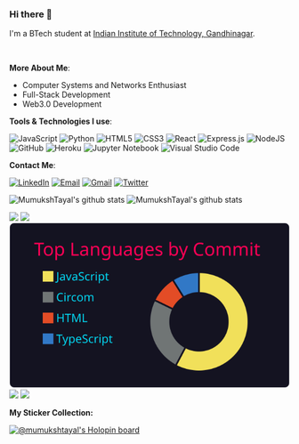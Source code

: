 ### Hi there 👋

I'm a BTech student at [Indian Institute of Technology, Gandhinagar](http://iitgn.ac.in/).

<br>

**More About Me**:

- Computer Systems and Networks Enthusiast
- Full-Stack Development
- Web3.0 Development

**Tools & Technologies I use**:

![JavaScript](https://img.shields.io/badge/javascript-%23323330.svg?style=for-the-badge&logo=javascript&logoColor=%23F7DF1E)
![Python](https://img.shields.io/badge/python-3670A0?style=for-the-badge&logo=python&logoColor=ffdd54)
![HTML5](https://img.shields.io/badge/html5-%23E34F26.svg?style=for-the-badge&logo=html5&logoColor=white)
![CSS3](https://img.shields.io/badge/css3-%231572B6.svg?style=for-the-badge&logo=css3&logoColor=white)
![React](https://img.shields.io/badge/react-%2320232a.svg?style=for-the-badge&logo=react&logoColor=%2361DAFB)
![Express.js](https://img.shields.io/badge/express.js-%23404d59.svg?style=for-the-badge&logo=express&logoColor=%2361DAFB)
![NodeJS](https://img.shields.io/badge/node.js-6DA55F?style=for-the-badge&logo=node.js&logoColor=white)
![GitHub](https://img.shields.io/badge/github-%23121011.svg?style=for-the-badge&logo=github&logoColor=white)
![Heroku](https://img.shields.io/badge/heroku-%23430098.svg?style=for-the-badge&logo=heroku&logoColor=white)
![Jupyter Notebook](https://img.shields.io/badge/jupyter-%23FA0F00.svg?style=for-the-badge&logo=jupyter&logoColor=white)
![Visual Studio Code](https://img.shields.io/badge/Visual%20Studio%20Code-0078d7.svg?style=for-the-badge&logo=visual-studio-code&logoColor=white)

**Contact Me**:

[![LinkedIn](https://img.shields.io/badge/LinkedIn-blue?style=for-the-badge&logo=Linkedin&logoColor=white)](https://www.linkedin.com/in/mumuksh-tayal-9802aa1b9/)
[![Email](https://img.shields.io/badge/Email-blue?style=for-the-badge&logo=email&logoColor=white)](mailto:mumuksh.tayal@iitgn.ac.in)
[![Gmail](https://img.shields.io/badge/Gmail-red?style=for-the-badge&logo=gmail&logoColor=white)](mailto:mumukshtayal29@gmail.com)
[![Twitter](https://img.shields.io/badge/Twitter-blue?style=for-the-badge&logo=twitter&logoColor=white)](https://twitter.com/MT160909)

![MumukshTayal's github stats](https://github-readme-stats.vercel.app/api?username=MumukshTayal&show_icons=true&theme=radical&line_height=27)
![MumukshTayal's github stats](https://github-readme-stats.vercel.app/api/top-langs/?username=MumukshTayal&layout=compact&theme=radical&line_height=27)


[![](https://raw.githubusercontent.com/MumukshTayal/MumukshTayal/master/profile-summary-card-output/2077/0-profile-details.svg)](https://github.com/vn7n24fzkq/github-profile-summary-cards)
[![](https://raw.githubusercontent.com/MumukshTayal/MumukshTayal/master/profile-summary-card-output/2077/1-repos-per-language.svg)](https://github.com/vn7n24fzkq/github-profile-summary-cards) [![](https://raw.githubusercontent.com/aayush4vedi/aayush4vedi/master/profile-summary-card-output/2077/2-most-commit-language.svg)](https://github.com/vn7n24fzkq/github-profile-summary-cards)
[![](https://raw.githubusercontent.com/MumukshTayal/MumukshTayal/master/profile-summary-card-output/2077/3-stats.svg)](https://github.com/vn7n24fzkq/github-profile-summary-cards) [![](https://raw.githubusercontent.com/MumukshTayal/MumukshTayal/master/profile-summary-card-output/2077/4-productive-time.svg)](https://github.com/vn7n24fzkq/github-profile-summary-cards)

**My Sticker Collection:**

[![@mumukshtayal's Holopin board](https://holopin.io/api/user/board?user=mumukshtayal)](https://holopin.io/@mumukshtayal)

<!---
This is a ✨ special ✨ repository because its `README.md` (this file) appears on your GitHub profile.
You can click the Preview link to take a look at your changes.
--->

